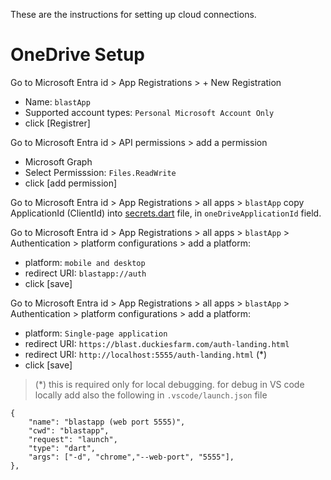These are the instructions for setting up cloud connections.

# OneDrive Setup
Go to Microsoft Entra id > App Registrations > + New Registration
* Name: `blastApp`
* Supported account types: `Personal Microsoft Account Only`
* click [Registrer]

Go to Microsoft Entra id > API permissions > add a permission

* Microsoft Graph
* Select Permisssion: `Files.ReadWrite`
* click [add permission]
  
Go to Microsoft Entra id > App Registrations > all apps > `blastApp`
copy ApplicationId (ClientId) into [secrets.dart](/code/app/blastmodel/lib/secrets.dart) file, in `oneDriveApplicationId` field.

Go to Microsoft Entra id > App Registrations > all apps > `blastApp` > Authentication > platform configurations > add a platform:
* platform: `mobile and desktop`
* redirect URI: `blastapp://auth` 
* click [save]

Go to Microsoft Entra id > App Registrations > all apps > `blastApp` > Authentication > platform configurations > add a platform:
* platform: `Single-page application`
* redirect URI: `https://blast.duckiesfarm.com/auth-landing.html`  
* redirect URI: `http://localhost:5555/auth-landing.html` (*)
* click [save]

> (*) this is required only for local debugging. for debug in VS code locally add also the following in `.vscode/launch.json` file

```
{
    "name": "blastapp (web port 5555)",
    "cwd": "blastapp",
    "request": "launch",
    "type": "dart",
    "args": ["-d", "chrome","--web-port", "5555"],
},

```
